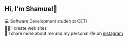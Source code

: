 ## Hi, I'm Shamuel👋

💻 Software Development studen at CETI<br/>
✍🏻 I create web sites <br/>
📱 I share more about me and my personal life on [instagram](https://www.instagram.com/_z1nk_/) <br/>

